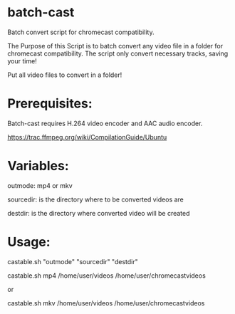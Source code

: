 # batch-cast
Batch convert script for chromecast compatibility.

The Purpose of this Script is to batch convert any video file in a folder for chromecast compatibility.
The script only convert necessary tracks, saving your time!
 
Put all video files to convert in a folder!

# Prerequisites:
Batch-cast requires H.264 video encoder and AAC audio encoder.

https://trac.ffmpeg.org/wiki/CompilationGuide/Ubuntu

# Variables:
outmode: mp4 or mkv

sourcedir: is the directory where to be converted videos are

destdir: is the directory where converted video will be created
 
# Usage:
castable.sh "outmode" "sourcedir" "destdir"

castable.sh mp4 /home/user/videos /home/user/chromecastvideos

or

castable.sh mkv /home/user/videos /home/user/chromecastvideos
